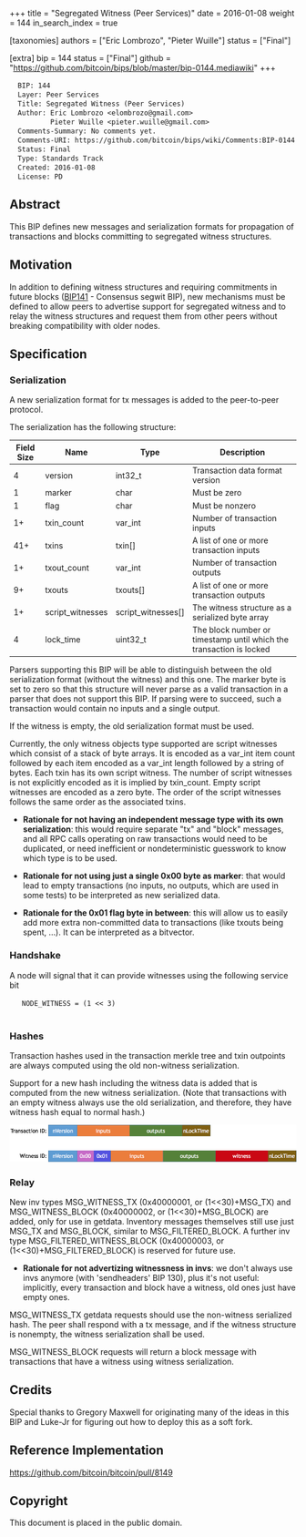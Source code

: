 +++
title = "Segregated Witness (Peer Services)"
date = 2016-01-08
weight = 144
in_search_index = true

[taxonomies]
authors = ["Eric Lombrozo", "Pieter Wuille"]
status = ["Final"]

[extra]
bip = 144
status = ["Final"]
github = "https://github.com/bitcoin/bips/blob/master/bip-0144.mediawiki"
+++

      BIP: 144
      Layer: Peer Services
      Title: Segregated Witness (Peer Services)
      Author: Eric Lombrozo <elombrozo@gmail.com>
              Pieter Wuille <pieter.wuille@gmail.com>
      Comments-Summary: No comments yet.
      Comments-URI: https://github.com/bitcoin/bips/wiki/Comments:BIP-0144
      Status: Final
      Type: Standards Track
      Created: 2016-01-08
      License: PD

## Abstract

This BIP defines new messages and serialization formats for propagation
of transactions and blocks committing to segregated witness structures.

## Motivation

In addition to defining witness structures and requiring commitments in
future blocks
([BIP141](https://github.com/bitcoin/bips/blob/master/bip-0141.mediawiki) -
Consensus segwit BIP), new mechanisms must be defined to allow peers to
advertise support for segregated witness and to relay the witness
structures and request them from other peers without breaking
compatibility with older nodes.

## Specification

### Serialization

A new serialization format for tx messages is added to the peer-to-peer
protocol.

The serialization has the following structure:

| Field Size | Name             | Type                 | Description                                                         |
|------------|------------------|----------------------|---------------------------------------------------------------------|
| 4          | version          | int32_t              | Transaction data format version                                     |
| 1          | marker           | char                 | Must be zero                                                        |
| 1          | flag             | char                 | Must be nonzero                                                     |
| 1+         | txin_count       | var_int              | Number of transaction inputs                                        |
| 41+        | txins            | txin\[\]             | A list of one or more transaction inputs                            |
| 1+         | txout_count      | var_int              | Number of transaction outputs                                       |
| 9+         | txouts           | txouts\[\]           | A list of one or more transaction outputs                           |
| 1+         | script_witnesses | script_witnesses\[\] | The witness structure as a serialized byte array                    |
| 4          | lock_time        | uint32_t             | The block number or timestamp until which the transaction is locked |

Parsers supporting this BIP will be able to distinguish between the old
serialization format (without the witness) and this one. The marker byte
is set to zero so that this structure will never parse as a valid
transaction in a parser that does not support this BIP. If parsing were
to succeed, such a transaction would contain no inputs and a single
output.

If the witness is empty, the old serialization format must be used.

Currently, the only witness objects type supported are script witnesses
which consist of a stack of byte arrays. It is encoded as a var_int item
count followed by each item encoded as a var_int length followed by a
string of bytes. Each txin has its own script witness. The number of
script witnesses is not explicitly encoded as it is implied by
txin_count. Empty script witnesses are encoded as a zero byte. The order
of the script witnesses follows the same order as the associated txins.

- **Rationale for not having an independent message type with its own
  serialization**: this would require separate "tx" and "block"
  messages, and all RPC calls operating on raw transactions would need
  to be duplicated, or need inefficient or nondeterministic guesswork to
  know which type is to be used.

<!-- -->

- **Rationale for not using just a single 0x00 byte as marker**: that
  would lead to empty transactions (no inputs, no outputs, which are
  used in some tests) to be interpreted as new serialized data.

<!-- -->

- **Rationale for the 0x01 flag byte in between**: this will allow us to
  easily add more extra non-committed data to transactions (like txouts
  being spent, ...). It can be interpreted as a bitvector.

### Handshake

A node will signal that it can provide witnesses using the following
service bit

`   NODE_WITNESS = (1 << 3)`  
`   `

### Hashes

Transaction hashes used in the transaction merkle tree and txin
outpoints are always computed using the old non-witness serialization.

Support for a new hash including the witness data is added that is
computed from the new witness serialization. (Note that transactions
with an empty witness always use the old serialization, and therefore,
they have witness hash equal to normal hash.)

<img src=bip-0144/witnesstx.png></img>

### Relay

New inv types MSG_WITNESS_TX (0x40000001, or (1\<\<30)+MSG_TX) and
MSG_WITNESS_BLOCK (0x40000002, or (1\<\<30)+MSG_BLOCK) are added, only
for use in getdata. Inventory messages themselves still use just MSG_TX
and MSG_BLOCK, similar to MSG_FILTERED_BLOCK. A further inv type
MSG_FILTERED_WITNESS_BLOCK (0x40000003, or (1\<\<30)+MSG_FILTERED_BLOCK)
is reserved for future use.

- **Rationale for not advertizing witnessness in invs**: we don't always
  use invs anymore (with 'sendheaders' BIP 130), plus it's not useful:
  implicitly, every transaction and block have a witness, old ones just
  have empty ones.

MSG_WITNESS_TX getdata requests should use the non-witness serialized
hash. The peer shall respond with a tx message, and if the witness
structure is nonempty, the witness serialization shall be used.

MSG_WITNESS_BLOCK requests will return a block message with transactions
that have a witness using witness serialization.

## Credits

Special thanks to Gregory Maxwell for originating many of the ideas in
this BIP and Luke-Jr for figuring out how to deploy this as a soft fork.

## Reference Implementation

<https://github.com/bitcoin/bitcoin/pull/8149>

## Copyright

This document is placed in the public domain.
